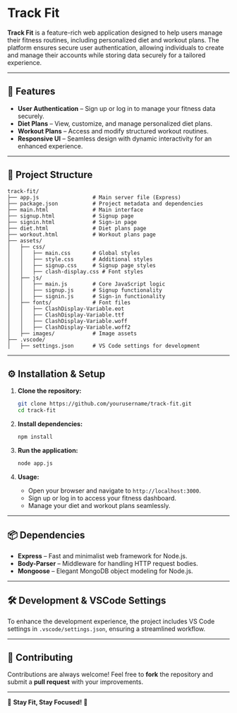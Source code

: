 # Track Fit

**Track Fit** is a feature-rich web application designed to help users manage their fitness routines, including personalized diet and workout plans. The platform ensures secure user authentication, allowing individuals to create and manage their accounts while storing data securely for a tailored experience.

---

## 🚀 Features

- **User Authentication** – Sign up or log in to manage your fitness data securely.
- **Diet Plans** – View, customize, and manage personalized diet plans.
- **Workout Plans** – Access and modify structured workout routines.
- **Responsive UI** – Seamless design with dynamic interactivity for an enhanced experience.

---

## 📂 Project Structure

```
track-fit/
├── app.js                 # Main server file (Express)
├── package.json           # Project metadata and dependencies
├── main.html              # Main interface
├── signup.html            # Signup page
├── signin.html            # Sign-in page
├── diet.html              # Diet plans page
├── workout.html           # Workout plans page
├── assets/
│   ├── css/
│   │   ├── main.css       # Global styles
│   │   ├── style.css      # Additional styles
│   │   ├── signup.css     # Signup page styles
│   │   ├── clash-display.css # Font styles
│   ├── js/
│   │   ├── main.js        # Core JavaScript logic
│   │   ├── signup.js      # Signup functionality
│   │   ├── signin.js      # Sign-in functionality
│   ├── fonts/             # Font files
│   │   ├── ClashDisplay-Variable.eot
│   │   ├── ClashDisplay-Variable.ttf
│   │   ├── ClashDisplay-Variable.woff
│   │   ├── ClashDisplay-Variable.woff2
│   ├── images/            # Image assets
├── .vscode/
│   ├── settings.json      # VS Code settings for development
```

---

## ⚙️ Installation & Setup

1. **Clone the repository:**
   ```sh
   git clone https://github.com/yourusername/track-fit.git
   cd track-fit
   ```

2. **Install dependencies:**
   ```sh
   npm install
   ```

3. **Run the application:**
   ```sh
   node app.js
   ```

4. **Usage:**
   - Open your browser and navigate to `http://localhost:3000`.
   - Sign up or log in to access your fitness dashboard.
   - Manage your diet and workout plans seamlessly.

---

## 📦 Dependencies

- **Express** – Fast and minimalist web framework for Node.js.
- **Body-Parser** – Middleware for handling HTTP request bodies.
- **Mongoose** – Elegant MongoDB object modeling for Node.js.

---

## 🛠 Development & VSCode Settings

To enhance the development experience, the project includes VS Code settings in `.vscode/settings.json`, ensuring a streamlined workflow.

---

## 🤝 Contributing

Contributions are always welcome! Feel free to **fork** the repository and submit a **pull request** with your improvements.

---

🎯 **Stay Fit, Stay Focused!** 💪

